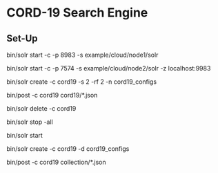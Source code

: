 # CORD-19 Search Engine

## Set-Up

bin/solr start -c -p 8983 -s example/cloud/node1/solr

bin/solr start -c -p 7574 -s example/cloud/node2/solr -z localhost:9983

bin/solr create -c cord19 -s 2 -rf 2 -n cord19_configs

bin/post -c cord19 cord19/*.json

bin/solr delete -c cord19

bin/solr stop -all





bin/solr start

bin/solr create -c cord19 -d cord19_configs

bin/post -c cord19 collection/*.json